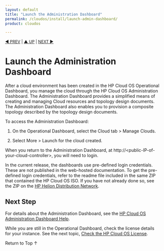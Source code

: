 ```yaml
---
layout: default
title: "Launch the Administration Dashboard"
permalink: /cloudos/install/launch-admin-dashboard/
product: cloudos

---
```

<!--PUBLISHED-->

<script>

function PageRefresh {
onLoad="window.refresh"
}

PageRefresh();

</script>


<p style="font-size: small;"> <a href="/cloudos/install/create-cloud/">&#9664; PREV</a> | <a href="/cloudos/install/">&#9650; UP</a> | <a href="/cloudos/install/license/">NEXT &#9654;</a> </p>

# Launch the Administration Dashboard

After a cloud environment has been created in the HP Cloud OS Operational Dashboard, you manage the cloud through the HP Cloud OS Administration Dashboard. The Administration Dashboard provides a simplified means
of creating and managing Cloud resources and topology design documents.  The Administration Dashboard also enables you to provision a composite topology described by the topology design documents.

To access the Administration Dashboard:

1. On the Operational Dashboard, select the Cloud tab > Manage Clouds.

2. Select More > Launch for the cloud created.   

When you return to the Administration Dashboard, at http://&lt;public-IP-of-your-cloud-controller>, you will need to login. 

In the current release, the dashboards use pre-defined login credentials. These are not published in the web-hosted documentation. To get the pre-defined login credentials, refer to the readme file included in the same ZIP that contained the HP Cloud OS ISO. 
If you have not already done so, see the ZIP on the <a href="https://cloudos.hpwsportal.com" target="codn">HP Helion Distribution Network</a>. 

## Next Step

For details about the Administration Dashboard, see the [HP Cloud OS Administration Dashboard Help](/cloudos/manage/administration-dashboard/).

While you are still in the Operational Dashboard, check the license details for your instance. 
See the next topic, [Check the HP Cloud OS License](/cloudos/install/license/).

<a href="#top" style="padding:14px 0px 14px 0px; text-decoration: none;"> Return to Top &#8593; </a>



